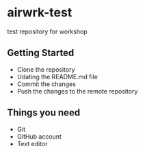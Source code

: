 # airwrk-test
test repository for workshop

## Getting Started
- Clone the repository
- Udating the README.md file
- Commit the changes
- Push the changes to the remote repository

## Things you need
- Git
- GitHub account
- Text editor